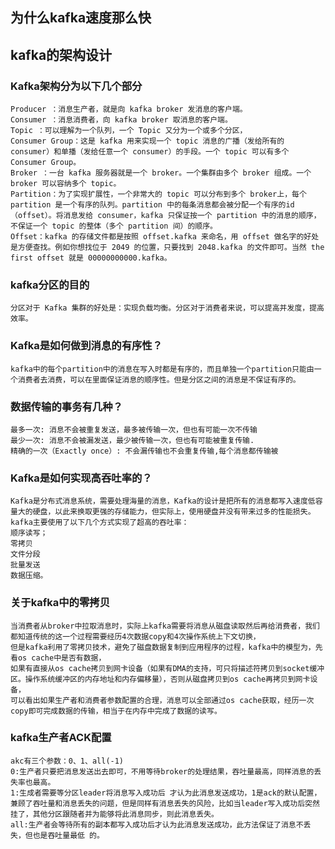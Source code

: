 ## 为什么kafka速度那么快


## kafka的架构设计
### Kafka架构分为以下几个部分
    Producer ：消息生产者，就是向 kafka broker 发消息的客户端。
    Consumer ：消息消费者，向 kafka broker 取消息的客户端。
    Topic ：可以理解为一个队列，一个 Topic 又分为一个或多个分区，
    Consumer Group：这是 kafka 用来实现一个 topic 消息的广播（发给所有的 consumer）和单播（发给任意一个 consumer）的手段。一个 topic 可以有多个 Consumer Group。
    Broker ：一台 kafka 服务器就是一个 broker。一个集群由多个 broker 组成。一个 broker 可以容纳多个 topic。
    Partition：为了实现扩展性，一个非常大的 topic 可以分布到多个 broker上，每个 partition 是一个有序的队列。partition 中的每条消息都会被分配一个有序的id（offset）。将消息发给 consumer，kafka 只保证按一个 partition 中的消息的顺序，不保证一个 topic 的整体（多个 partition 间）的顺序。
    Offset：kafka 的存储文件都是按照 offset.kafka 来命名，用 offset 做名字的好处是方便查找。例如你想找位于 2049 的位置，只要找到 2048.kafka 的文件即可。当然 the first offset 就是 00000000000.kafka。

### kafka分区的目的
    分区对于 Kafka 集群的好处是：实现负载均衡。分区对于消费者来说，可以提高并发度，提高效率。
    
### Kafka是如何做到消息的有序性？
    kafka中的每个partition中的消息在写入时都是有序的，而且单独一个partition只能由一个消费者去消费，可以在里面保证消息的顺序性。但是分区之间的消息是不保证有序的。
    
### 数据传输的事务有几种？
    最多一次: 消息不会被重复发送，最多被传输一次，但也有可能一次不传输
    最少一次: 消息不会被漏发送，最少被传输一次，但也有可能被重复传输.
    精确的一次（Exactly once）: 不会漏传输也不会重复传输,每个消息都传输被
    
### Kafka是如何实现高吞吐率的？
    Kafka是分布式消息系统，需要处理海量的消息，Kafka的设计是把所有的消息都写入速度低容量大的硬盘，以此来换取更强的存储能力，但实际上，使用硬盘并没有带来过多的性能损失。kafka主要使用了以下几个方式实现了超高的吞吐率：
    顺序读写；
    零拷贝
    文件分段
    批量发送
    数据压缩。
    
### 关于kafka中的零拷贝
    当消费者从broker中拉取消息时，实际上kafka需要将消息从磁盘读取然后再给消费者，我们都知道传统的这一个过程需要经历4次数据copy和4次操作系统上下文切换，
    但是kafka利用了零拷贝技术，避免了磁盘数据复制到应用程序的过程，kafka中的模型为，先看os cache中是否有数据，
    如果有直接从os cache拷贝到网卡设备（如果有DMA的支持，可只将描述符拷贝到socket缓冲区。操作系统缓冲区的内存地址和内存偏移量），否则从磁盘拷贝到os cache再拷贝到网卡设备，
    可以看出如果生产者和消费者参数配置的合理，消息可以全部通过os cache获取，经历一次copy即可完成数据的传输，相当于在内存中完成了数据的读写。

### kafka生产者ACK配置
    akc有三个参数：0、1、all(-1)
    0:生产者只要把消息发送出去即可，不用等待broker的处理结果，吞吐量最高，同样消息的丢失率也最高。
    1:生成者需要等分区leader将消息写入成功后 才认为此消息发送成功，1是ack的默认配置，兼顾了吞吐量和消息丢失的问题，但是同样有消息丢失的风险，比如当leader写入成功后突然挂了，其他分区跟随者并为能够将此消息同步，则此消息丢失。
    all:生产者会等待所有的副本都写入成功后才认为此消息发送成功，此方法保证了消息不丢失，但也是吞吐量最低 的。